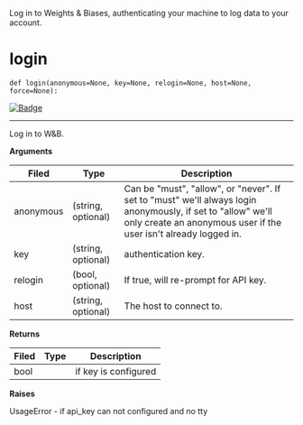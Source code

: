 Log in to Weights & Biases, authenticating your machine to log data to your
account.
# login
`def login(anonymous=None, key=None, relogin=None, host=None, force=None): `

[![Badge](https://img.shields.io/badge/View%20source%20on%20GitHub-black?style=plastic&logo=github)](https://github.com/wandb/client/tree/master/wandb/sdk/wandb_login.py#L22-#L42)

****
    
Log in to W&B.

    
**Arguments**
    

    
| **Filed** | **Type** | **Description** |
|--|--|--|
| anonymous | (string, optional) | Can be "must", "allow", or "never". If set to "must" we'll always login anonymously, if set to "allow" we'll only create an anonymous user if the user isn't already logged in. |
| key | (string, optional) | authentication key. |
| relogin | (bool, optional) | If true, will re-prompt for API key. |
| host | (string, optional) | The host to connect to. |
**Returns**
    

    
| **Filed** | **Type** | **Description** |
|--|--|--|
| bool |  | if key is configured |
**Raises**
    
UsageError - if api_key can not configured and no tty
    
